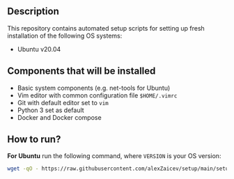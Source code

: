## Description

This repository contains automated setup scripts for setting up fresh installation of the following OS systems:
- Ubuntu v20.04

## Components that will be installed
- Basic system components (e.g. net-tools for Ubuntu)
- Vim editor with common configuration file `$HOME/.vimrc`
- Git with default editor set to `vim`
- Python 3 set as default
- Docker and Docker compose

## How to run? 

**For Ubuntu** run the following command, where `VERSION` is your OS version:
```bash
wget -qO - https://raw.githubusercontent.com/alexZaicev/setup/main/setup_ubuntu_v20.04.sh | sh
```
